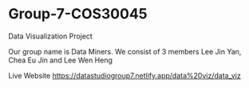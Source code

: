 # Group-7-COS30045
Data Visualization Project

Our group name is Data Miners. We consist of 3 members Lee Jin Yan, Chea Eu Jin and Lee Wen Heng

Live Website
https://datastudiogroup7.netlify.app/data%20viz/data_viz
